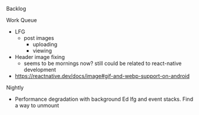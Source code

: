 Backlog

Work Queue
* LFG
  * post images
    * uploading
    * viewing
* Header image fixing
  * seems to be mornings now? still could be related to react-native development
* https://reactnative.dev/docs/image#gif-and-webp-support-on-android

Nightly
* Performance degradation with background Ed lfg and event stacks. Find a way to unmount
